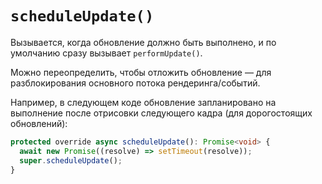 # `scheduleUpdate()`

Вызывается, когда обновление должно быть выполнено, и по умолчанию сразу вызывает `performUpdate()`.

Можно переопределить, чтобы отложить обновление — для разблокирования основного потока рендеринга/событий.

Например, в следующем коде обновление запланировано на выполнение после отрисовки следующего кадра (для дорогостоящих обновлений):

```ts
protected override async scheduleUpdate(): Promise<void> {
  await new Promise((resolve) => setTimeout(resolve));
  super.scheduleUpdate();
}
```
